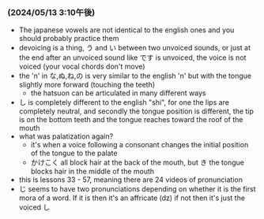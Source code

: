 ### (2024/05/13 3:10午後)
- The japanese vowels are not identical to the english ones and you should probably practice them
- devoicing is a thing, う and い between two unvoiced sounds, or just at the end after an unvoiced sound like です is unvoiced, the voice is not voiced (your vocal chords don't move)
- the 'n' in な,ぬ,ね,の is very similar to the english 'n' but with the tongue slightly more forward (touching the teeth)
  - the hatsuon can be articulated in many different ways
- し is completely different to the english "shi", for one the lips are completely neutral, and secondly the tongue position is different, the tip is on the bottom teeth and the tongue reaches toward the roof of the mouth
- what was palatization again?
  - it's when a voice following a consonant changes the initial position of the tongue to the palate
  - かけこく all block hair at the back of the mouth, but き the tongue blocks hair in the middle of the mouth
- this is lessons 33 - 57, meaning there are 24 videos of pronunciation
- じ seems to have two pronunciations depending on whether it is the first mora of a word. If it is then it's an affricate (dz) if not then it's just the voiced し
